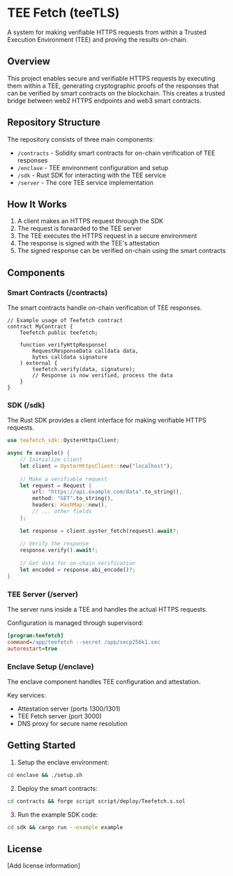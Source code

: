 # TEE Fetch (teeTLS)

A system for making verifiable HTTPS requests from within a Trusted Execution Environment (TEE) and proving the results on-chain.

## Overview

This project enables secure and verifiable HTTPS requests by executing them within a TEE, generating cryptographic proofs of the responses that can be verified by smart contracts on the blockchain. This creates a trusted bridge between web2 HTTPS endpoints and web3 smart contracts.

## Repository Structure

The repository consists of three main components:

- `/contracts` - Solidity smart contracts for on-chain verification of TEE responses
- `/enclave` - TEE environment configuration and setup
- `/sdk` - Rust SDK for interacting with the TEE service
- `/server` - The core TEE service implementation

## How It Works

1. A client makes an HTTPS request through the SDK
2. The request is forwarded to the TEE server
3. The TEE executes the HTTPS request in a secure environment
4. The response is signed with the TEE's attestation
5. The signed response can be verified on-chain using the smart contracts

## Components

### Smart Contracts (/contracts)

The smart contracts handle on-chain verification of TEE responses.

```solidity
// Example usage of Teefetch contract
contract MyContract {
    Teefetch public teefetch;

    function verifyHttpResponse(
        RequestResponseData calldata data,
        bytes calldata signature
    ) external {
        teefetch.verify(data, signature);
        // Response is now verified, process the data
    }
}
```

### SDK (/sdk)

The Rust SDK provides a client interface for making verifiable HTTPS requests.

```rust
use teefetch_sdk::OysterHttpsClient;

async fn example() {
    // Initialize client
    let client = OysterHttpsClient::new("localhost");
    
    // Make a verifiable request
    let request = Request {
        url: "https://api.example.com/data".to_string(),
        method: "GET".to_string(),
        headers: HashMap::new(),
        // ... other fields
    };
    
    let response = client.oyster_fetch(request).await?;
    
    // Verify the response
    response.verify().await?;
    
    // Get data for on-chain verification
    let encoded = response.abi_encode()?;
}
```

### TEE Server (/server)

The server runs inside a TEE and handles the actual HTTPS requests.

Configuration is managed through supervisord:
```ini
[program:teefetch]
command=/app/teefetch --secret /app/secp256k1.sec
autorestart=true
```

### Enclave Setup (/enclave)

The enclave component handles TEE configuration and attestation.

Key services:
- Attestation server (ports 1300/1301)
- TEE Fetch server (port 3000)
- DNS proxy for secure name resolution

## Getting Started

1. Setup the enclave environment:
```bash
cd enclave && ./setup.sh
```

2. Deploy the smart contracts:
```bash
cd contracts && forge script script/deploy/Teefetch.s.sol
```

3. Run the example SDK code:
```bash
cd sdk && cargo run --example example
```

## License

[Add license information]
